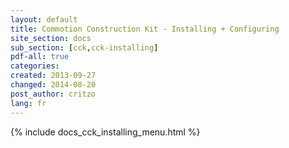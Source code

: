 ```yaml
---
layout: default
title: Commotion Construction Kit - Installing + Configuring
site_section: docs
sub_section: [cck,cck-installing]
pdf-all: true
categories: 
created: 2013-09-27
changed: 2014-08-20
post_author: critzo
lang: fr
---
```

<div class="cck-section-page">
{% include docs_cck_installing_menu.html %}
</div>
 
